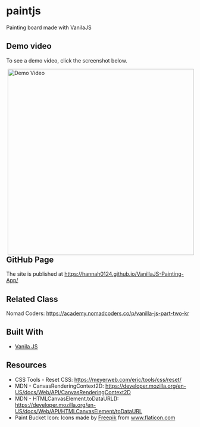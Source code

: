 # paintjs
Painting board made with VanilaJS

## Demo video 
To see a demo video, click the screenshot below.

<a style="float:right" href="http://youtu.be/uFIw_9actAc?hd=1" target="_blank">
  <img alt="Demo Video" src="https://i.ibb.co/3NytBQf/paintJS.png" width="500"/>
</a>

## GitHub Page
The site is published at https://hannah0124.github.io/VanillaJS-Painting-App/

## Related Class
Nomad Coders: https://academy.nomadcoders.co/p/vanilla-js-part-two-kr

## Built With
* [Vanila JS](http://vanilla-js.com/) 

## Resources
* CSS Tools - Reset CSS: https://meyerweb.com/eric/tools/css/reset/
* MDN - CanvasRenderingContext2D: https://developer.mozilla.org/en-US/docs/Web/API/CanvasRenderingContext2D
* MDN - HTMLCanvasElement.toDataURL(): https://developer.mozilla.org/en-US/docs/Web/API/HTMLCanvasElement/toDataURL
* Paint Bucket Icon: Icons made by <a href="https://www.flaticon.com/authors/freepik" title="Freepik">Freepik</a> from <a href="https://www.flaticon.com/" title="Flaticon">www.flaticon.com</a></div>
